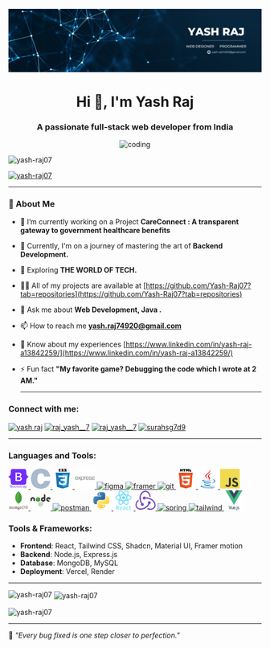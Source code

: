 ![logo](https://github.com/Yash-Raj07/Yash-Raj07/blob/main/1716489083174.jpg)
<h1 align="center">Hi 👋, I'm Yash Raj</h1>
<h3 align="center">A passionate full-stack web developer from India</h3>

<p align="center">
<img  alt="coding" width="400" src="https://user-images.githubusercontent.com/55389276/140866485-8fb1c876-9a8f-4d6a-98dc-08c4981eaf70.gif">
</p>
<p align="left"> <img src="https://komarev.com/ghpvc/?username=yash-raj07&label=Profile%20views&color=0e75b6&style=flat" alt="yash-raj07" /> </p>

<p align="left"> <a href="https://github.com/ryo-ma/github-profile-trophy"><img src="https://github-profile-trophy.vercel.app/?username=yash-raj07" alt="yash-raj07" /></a> </p>

---

<h3 align="left">🌟 About Me</h3> 

- 🔭 I’m currently working on a Project **CareConnect : A transparent gateway to government healthcare benefits**

- 🌱 Currently, I'm on a journey of mastering the art of **Backend Development.**

- 🔭 Exploring **THE WORLD OF TECH.**

- 👨‍💻 All of my projects are available at [https://github.com/Yash-Raj07?tab=repositories](https://github.com/Yash-Raj07?tab=repositories)

- 💬 Ask me about **Web Development, Java .**

- 📫 How to reach me **yash.raj74920@gmail.com**

- 📄 Know about my experiences [https://www.linkedin.com/in/yash-raj-a13842259/](https://www.linkedin.com/in/yash-raj-a13842259/)

- ⚡ Fun fact **"My favorite game? Debugging the code which I wrote at 2 AM."**

  ---

<h3 align="left">Connect with me:</h3>
<p align="left">
<a href="https://linkedin.com/in/yash raj" target="blank"><img align="center" src="https://raw.githubusercontent.com/rahuldkjain/github-profile-readme-generator/master/src/images/icons/Social/linked-in-alt.svg" alt="yash raj" height="30" width="40" /></a>
<a href="https://instagram.com/raj_yash__7" target="blank"><img align="center" src="https://raw.githubusercontent.com/rahuldkjain/github-profile-readme-generator/master/src/images/icons/Social/instagram.svg" alt="raj_yash__7" height="30" width="40" /></a>
<a href="https://www.leetcode.com/raj_yash__7" target="blank"><img align="center" src="https://raw.githubusercontent.com/rahuldkjain/github-profile-readme-generator/master/src/images/icons/Social/leet-code.svg" alt="raj_yash__7" height="30" width="40" /></a>
<a href="https://auth.geeksforgeeks.org/user/surahsg7d9" target="blank"><img align="center" src="https://raw.githubusercontent.com/rahuldkjain/github-profile-readme-generator/master/src/images/icons/Social/geeks-for-geeks.svg" alt="surahsg7d9" height="30" width="40" /></a>
</p>

---

<h3 align="left">Languages and Tools:</h3>
<p align="left"> <a href="https://getbootstrap.com" target="_blank" rel="noreferrer"> <img src="https://raw.githubusercontent.com/devicons/devicon/master/icons/bootstrap/bootstrap-plain-wordmark.svg" alt="bootstrap" width="40" height="40"/> </a> <a href="https://www.cprogramming.com/" target="_blank" rel="noreferrer"> <img src="https://raw.githubusercontent.com/devicons/devicon/master/icons/c/c-original.svg" alt="c" width="40" height="40"/> </a> <a href="https://www.w3schools.com/css/" target="_blank" rel="noreferrer"> <img src="https://raw.githubusercontent.com/devicons/devicon/master/icons/css3/css3-original-wordmark.svg" alt="css3" width="40" height="40"/> </a> <a href="https://expressjs.com" target="_blank" rel="noreferrer"> <img src="https://raw.githubusercontent.com/devicons/devicon/master/icons/express/express-original-wordmark.svg" alt="express" width="40" height="40"/> </a> <a href="https://www.figma.com/" target="_blank" rel="noreferrer"> <img src="https://www.vectorlogo.zone/logos/figma/figma-icon.svg" alt="figma" width="40" height="40"/> </a> <a href="https://www.framer.com/" target="_blank" rel="noreferrer"> <img src="https://www.vectorlogo.zone/logos/framer/framer-icon.svg" alt="framer" width="40" height="40"/> </a> <a href="https://git-scm.com/" target="_blank" rel="noreferrer"> <img src="https://www.vectorlogo.zone/logos/git-scm/git-scm-icon.svg" alt="git" width="40" height="40"/> </a> <a href="https://www.w3.org/html/" target="_blank" rel="noreferrer"> <img src="https://raw.githubusercontent.com/devicons/devicon/master/icons/html5/html5-original-wordmark.svg" alt="html5" width="40" height="40"/> </a> <a href="https://www.java.com" target="_blank" rel="noreferrer"> <img src="https://raw.githubusercontent.com/devicons/devicon/master/icons/java/java-original.svg" alt="java" width="40" height="40"/> </a> <a href="https://developer.mozilla.org/en-US/docs/Web/JavaScript" target="_blank" rel="noreferrer"> <img src="https://raw.githubusercontent.com/devicons/devicon/master/icons/javascript/javascript-original.svg" alt="javascript" width="40" height="40"/> </a> <a href="https://www.mongodb.com/" target="_blank" rel="noreferrer"> <img src="https://raw.githubusercontent.com/devicons/devicon/master/icons/mongodb/mongodb-original-wordmark.svg" alt="mongodb" width="40" height="40"/> </a> <a href="https://nodejs.org" target="_blank" rel="noreferrer"> <img src="https://raw.githubusercontent.com/devicons/devicon/master/icons/nodejs/nodejs-original-wordmark.svg" alt="nodejs" width="40" height="40"/> </a> <a href="https://postman.com" target="_blank" rel="noreferrer"> <img src="https://www.vectorlogo.zone/logos/getpostman/getpostman-icon.svg" alt="postman" width="40" height="40"/> </a> <a href="https://www.python.org" target="_blank" rel="noreferrer"> <img src="https://raw.githubusercontent.com/devicons/devicon/master/icons/python/python-original.svg" alt="python" width="40" height="40"/> </a> <a href="https://reactjs.org/" target="_blank" rel="noreferrer"> <img src="https://raw.githubusercontent.com/devicons/devicon/master/icons/react/react-original-wordmark.svg" alt="react" width="40" height="40"/> </a> <a href="https://redux.js.org" target="_blank" rel="noreferrer"> <img src="https://raw.githubusercontent.com/devicons/devicon/master/icons/redux/redux-original.svg" alt="redux" width="40" height="40"/> </a> <a href="https://spring.io/" target="_blank" rel="noreferrer"> <img src="https://www.vectorlogo.zone/logos/springio/springio-icon.svg" alt="spring" width="40" height="40"/> </a> <a href="https://tailwindcss.com/" target="_blank" rel="noreferrer"> <img src="https://www.vectorlogo.zone/logos/tailwindcss/tailwindcss-icon.svg" alt="tailwind" width="40" height="40"/> </a> <a href="https://vuejs.org/" target="_blank" rel="noreferrer"> <img src="https://raw.githubusercontent.com/devicons/devicon/master/icons/vuejs/vuejs-original-wordmark.svg" alt="vuejs" width="40" height="40"/> </a> </p>

### Tools & Frameworks:
- **Frontend**: React, Tailwind CSS, Shadcn, Material UI, Framer motion
- **Backend**: Node.js, Express.js
- **Database**: MongoDB, MySQL
- **Deployment**: Vercel, Render

---

<p><img align="left" src="https://github-readme-stats.vercel.app/api/top-langs?username=yash-raj07&show_icons=true&locale=en&layout=compact" alt="yash-raj07" /></p>

<p>&nbsp;<img align="center" src="https://github-readme-stats.vercel.app/api?username=yash-raj07&show_icons=true&locale=en" alt="yash-raj07" /></p>

<p><img align="center" src="https://github-readme-streak-stats.herokuapp.com/?user=yash-raj07&" alt="yash-raj07" /></p>

---

🌟 *"Every bug fixed is one step closer to perfection."*

